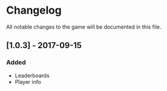 # Changelog
All notable changes to the game will be documented in this file.

## [1.0.3] - 2017-09-15
### Added
- Leaderboards
- Player info
